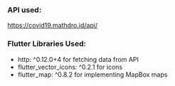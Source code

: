 

### API used:
https://covid19.mathdro.id/api/

### Flutter Libraries Used:
- http: ^0.12.0+4 for fetching data from API
- flutter_vector_icons: ^0.2.1 for icons 
- flutter_map: ^0.8.2 for implementing MapBox maps



